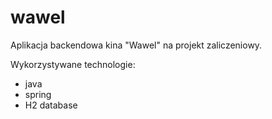 # wawel

Aplikacja backendowa kina "Wawel" na projekt zaliczeniowy.

Wykorzystywane technologie:
- java
- spring
- H2 database

